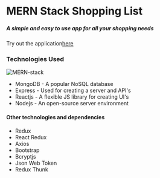 <h1>MERN Stack Shopping List</h1>
<h5>A simple and easy to use app for all your shopping needs</h5>
<span>Try out the application<a href="https://ancient-badlands-17358.herokuapp.com/">here</a></span>
<h3>Technologies Used</h3>
<img src="https://i.morioh.com/139b757e13.png" alt="MERN-stack" />
<ul>
  <li>MongoDB - A popular NoSQL database</li>
  <li>Express - Used for creating a server and API's</li>
  <li>Reactjs - A flexible JS library for creating UI's</li>
  <li>Nodejs - An open-source server environment</li>
</ul>
<h4>Other technologies and dependencies</h4>
<ul>
  <li>Redux</li>
  <li>React Redux</li>
  <li>Axios</li>
  <li>Bootstrap</li>
  <li>Bcryptjs</li>
  <li>Json Web Token</li>
  <li>Redux Thunk</li>
</ul>
